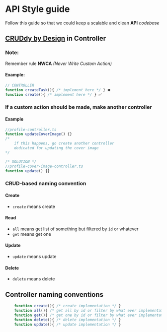 # API Style guide

Follow this guide so that we could keep a scalable and clean **API** _codebase_

## [CRUDdy by Design](https://github.com/adamwathan/laracon2017/blob/master/readme.md) in Controller

### Note:

Remember rule **NWCA** _(Never Write Custom Action)_

#### Example:

```js
// CONTROLLER
function createTask(){ /* implement here */ } ❌
function create(){ /* implement here */ } ✅
```

### If a custom action should be made, make another controller

#### Example

```js
//profile-controller.ts
function updateCoverImage() {}
/*
    if this happens, go create another controller
    dedicated for updating the cover image
*/

/* SOLUTION */
//profile-cover-image-controller.ts
function update() {}
```

### CRUD-based naming convention

#### Create

- `create` means create

#### Read

- `all` means get list of something but filtered by `id` or whatever
- `get` means get one

#### Update

- `update` means update

#### Delete

- `delete` means delete

## Controller naming conventions

```js
    function create(){ /* create implementation */ }
    function all(){ /* get all by id or filter by what ever implementation */ }
    function get(){ /* get one by id or filter by what ever implementation */ }
    function delete(){ /* delete implementation */ }
    function update(){ /* update implementation */ }

```
